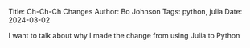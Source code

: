 Title: Ch-Ch-Ch Changes
Author: Bo Johnson
Tags: python, julia
Date: 2024-03-02

I want to talk about why I made the change from using Julia to Python
